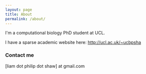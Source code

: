 ```yaml
---
layout: page
title: About
permalink: /about/
---
```


I'm a computational biology PhD student at UCL. 

I have a sparse academic website here: http://ucl.ac.uk/~ucbpsha


### Contact me

[liam dot philip dot shaw] at gmail.com
